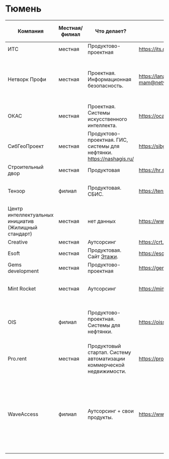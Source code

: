 # Тюмень
| Компания | Местная/филиал | Что делает? | Контакты | Кого нанимает | Какие технологии востребованы | Численность ИТ |
| ----------- | --- | --- | --- | --- | --- | --- |
| ИТС | местная | Продуктово-проектная | https://its.dev/ | нет данных | нет данных | нет данных |
| Нетворк Профи | местная | Проектная. Информационная безопасность. | https://lanagent.ru/  mam@networkprofi.ru | Frontend разработчиков, C++ программистов. Уровень: Джун, Стронг джун, миддл | Vue, Vuex, Node.js, C++ | до 20 |
| ОКАС | местная | Проектная. Системы искусственного интеллекта. | https://ocas.ai/ | Программистов, дата инженеров | Python, Frontend | 100+ |
| СибГеоПроект | местная | Продуктово-проектная. ГИС, системы для нефтянки. https://nashagis.ru/ | https://sibgeoproject.ru/ | Джунов, мидлов. Программистов. | .NET, Typescript | 15+ |
| Строительный двор | местная | Продуктовая | https://hr.sdvor.com/all-vacancies-tmn | нет данных | нет данных | нет данных |
| Тензор | филиал | Продуктовая. СБИС. | https://tensor.ru/ | Разработчиков, арт-директоров, UX/UI | Python, Frontend | много |
| Центр интеллектуальных инициатив (Жилищный стандарт) | местная | нет данных | https://www.it-uk.ru/ | нет данных | нет данных | нет данных |
| Creative | местная | Аутсорсинг | https://crt.team/ https://crtweb.ru/ | нет данных | нет данных | нет данных |
| Esoft | местная | Продуктовая. Сайт [Этажи](https://www.etagi.com/). | https://esoft.tech/ | нет данных | Frontend, Node.js | нет данных |
| Gems development | местная | Продуктово-проектная | https://gemsdev.ru/ | нет данных | нет данных | нет данных |
| Mint Rocket | местная | Аутсорсинг | https://mintrocket.ru | iOS, Android, Flutter, PHP, NodeJS - разработчиков | iOS, Android, Frontend | 40 |
| OIS | филиал | Продуктово-проектная. Системы для нефтянки. | https://oissolutions.net/vacancy/ | QA, разработчиков, математиков-программистов, базистов, внедренцев | .NET, React, Java | 300 |
| Pro.rent | местная | Продуктовый стартап. Систему автоматизации коммерческой недвижимости. | https://pro.rent/ | нет данных | .NET, Frontend | нет данных |
| WaveAccess | филиал | Аутсорсинг + свои продукты. | https://www.waveaccess.ru/career.aspx | Джунов, миддлов, синьёров. Разработчиков, UX/UI-дизайнеров, саппорт, аналитиков, девопсов, тимлидов, дата инженеров и сайентистов | Java, .NET, Frontend, Python, Android, iOS, Node.js, Microsoft Dynamics CRM | 350+ |
